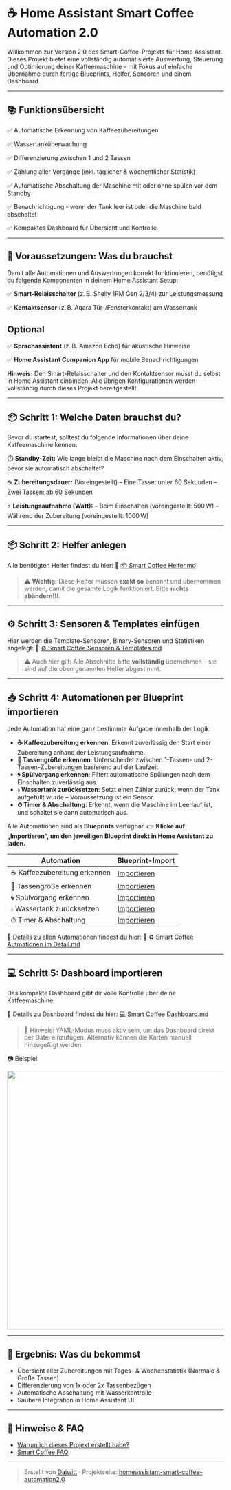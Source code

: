 # ☕ Home Assistant Smart Coffee Automation 2.0

Willkommen zur Version 2.0 des Smart-Coffee-Projekts für Home Assistant. Dieses Projekt bietet eine vollständig automatisierte Auswertung, Steuerung und Optimierung deiner Kaffeemaschine – mit Fokus auf einfache Übernahme durch fertige Blueprints, Helfer, Sensoren und einem Dashboard.

---

## 📚 Funktionsübersicht

 ✅ Automatische Erkennung von Kaffeezubereitungen  

 ✅ Wassertanküberwachung  
 
 ✅ Differenzierung zwischen 1 und 2 Tassen  
 
 ✅ Zählung aller Vorgänge (inkl. täglicher & wöchentlicher Statistik)  
 
 ✅ Automatische Abschaltung der Maschine mit oder ohne spülen vor dem Standby  

 ✅ Benachrichtigung - wenn der Tank leer ist oder die Maschine bald abschaltet  
 
 ✅ Kompaktes Dashboard für Übersicht und Kontrolle

---

## 🔧 **Voraussetzungen: Was du brauchst**

Damit alle Automationen und Auswertungen korrekt funktionieren, benötigst du folgende Komponenten in deinem Home Assistant Setup:

✅ **Smart-Relaisschalter** (z. B. Shelly 1PM Gen 2/3/4) zur Leistungsmessung

✅ **Kontaktsensor** (z. B. Aqara Tür-/Fensterkontakt) am Wassertank

## **Optional**

✅ **Sprachassistent** (z. B. Amazon Echo) für akustische Hinweise

✅ **Home Assistant Companion App** für mobile Benachrichtigungen

**Hinweis:** Den Smart-Relaisschalter und den Kontaktsensor musst du selbst in Home Assistant einbinden. Alle übrigen Konfigurationen werden vollständig durch dieses Projekt bereitgestellt.

---

## 📦 **Schritt 1: Welche Daten brauchst du?**

Bevor du startest, solltest du folgende Informationen über deine Kaffeemaschine kennen:

⏱️ **Standby-Zeit:** Wie lange bleibt die Maschine nach dem Einschalten aktiv, bevor sie automatisch abschaltet?

☕ **Zubereitungsdauer:** (Voreingestellt)
– Eine Tasse: unter 60 Sekunden 
– Zwei Tassen: ab 60 Sekunden

⚡ **Leistungsaufnahme (Watt):**
– Beim Einschalten (voreingestellt: 500 W)
– Während der Zubereitung (voreingestellt: 1000 W)

---

## 📦 Schritt 2: Helfer anlegen

Alle benötigten Helfer findest du hier:
📄 [📦 Smart Coffee Helfer.md](https://github.com/Dajwitt/homeassistant-smart-coffee-automation2.0/blob/main/%F0%9F%93%A6%20Smart%20Coffee%20Helfer.md)

> ⚠️ **Wichtig:** Diese Helfer müssen **exakt so** benannt und übernommen werden, damit die gesamte Logik funktioniert. Bitte **nichts abändern!!!**.

---

## ⚙ Schritt 3: Sensoren & Templates einfügen

Hier werden die Template-Sensoren, Binary-Sensoren und Statistiken angelegt:
📄 [⚙ Smart Coffee Sensoren & Templates.md](https://github.com/Dajwitt/homeassistant-smart-coffee-automation2.0/blob/main/%E2%9A%99%20Smart%20Coffee%20Sensoren%20%26%20Templates.md)

> ⚠️ Auch hier gilt: Alle Abschnitte bitte **vollständig** übernehmen – sie sind auf die oben genannten Helfer abgestimmt.

---

## 📥 Schritt 4: Automationen per Blueprint importieren

Jede Automation hat eine ganz bestimmte Aufgabe innerhalb der Logik:

* **☕ Kaffeezubereitung erkennen**: Erkennt zuverlässig den Start einer Zubereitung anhand der Leistungsaufnahme.
* **🍵 Tassengröße erkennen**: Unterscheidet zwischen 1-Tassen- und 2-Tassen-Zubereitungen basierend auf der Laufzeit.
* **🌀 Spülvorgang erkennen**: Filtert automatische Spülungen nach dem Einschalten zuverlässig aus.
* **💧 Wassertank zurücksetzen**: Setzt einen Zähler zurück, wenn der Tank aufgefüllt wurde – Voraussetzung ist ein Sensor.
* **⏱ Timer & Abschaltung**: Erkennt, wenn die Maschine im Leerlauf ist, und schaltet sie dann automatisch aus.

Alle Automationen sind als **Blueprints** verfügbar.
👉 **Klicke auf „Importieren“, um den jeweiligen Blueprint direkt in Home Assistant zu laden.**

| Automation                   | Blueprint-Import                                                                                                                                                                                                   |
| ---------------------------- | ------------------------------------------------------------------------------------------------------------------------------------------------------------------------------------------------------------------ |
| ☕ Kaffeezubereitung erkennen | [Importieren](https://my.home-assistant.io/redirect/blueprint_import/?blueprint_url=https%3A%2F%2Fgist.githubusercontent.com%2FDajwitt%2F742f2a1b079aafa4c80e378e42038555%2Fraw%2Fkaffeezubereitung_erkennen.yaml) |
| 🍵 Tassengröße erkennen      | [Importieren](https://my.home-assistant.io/redirect/blueprint_import/?blueprint_url=https%3A%2F%2Fgist.githubusercontent.com%2FDajwitt%2F9e9aa8203902c0265c80f30f64cc5911%2Fraw%2Ftassengroesse_bestimmen.yaml)    |
| 🌀 Spülvorgang erkennen      | [Importieren](https://my.home-assistant.io/redirect/blueprint_import/?blueprint_url=https%3A%2F%2Fgist.githubusercontent.com%2FDajwitt%2F7b47fb55c00832db02cb799baef7181f%2Fraw%2Fspuelvorgang_erkennen.yaml)      |
| 💧 Wassertank zurücksetzen   | [Importieren](https://my.home-assistant.io/redirect/blueprint_import/?blueprint_url=https%3A%2F%2Fgist.githubusercontent.com%2FDajwitt%2F70d522b2e358cca27c41e225abe3b458%2Fraw%2Fwassertank_ueberwachen.yaml)     |
| ⏱ Timer & Abschaltung        | [Importieren](https://my.home-assistant.io/redirect/blueprint_import/?blueprint_url=https%3A%2F%2Fgist.githubusercontent.com%2FDajwitt%2F5382905d489eb4275bd5b57c16ff1849%2Fraw%2Ftimer_und_abschaltung.yaml)      |

📑 Details zu allen Automationen findest du hier:
📄 [♻️ Smart Coffee Autmationen im Detail.md](https://github.com/Dajwitt/homeassistant-smart-coffee-automation2.0/blob/main/%E2%99%BB%EF%B8%8F%20Smart%20Coffee%20Autmationen%20im%20Detail.md)

---

## 💻 Schritt 5: Dashboard importieren

Das kompakte Dashboard gibt dir volle Kontrolle über deine Kaffeemaschine.

📑 Details zu Dashboard findest du hier: [💻 Smart Coffee Dashboard.md](https://github.com/Dajwitt/homeassistant-smart-coffee-automation2.0/blob/main/%F0%9F%92%BB%20Smart%20Coffee%20Dashboard.md)

> 📌 Hinweis: YAML-Modus muss aktiv sein, um das Dashboard direkt per Datei einzufügen. Alternativ können die Karten manuell hinzugefügt werden.

📷 Beispiel:

<img src="https://github.com/user-attachments/assets/7fc665fa-e27d-436f-8962-43ecba983ed7" width="600"/>

---

## 🧪 Ergebnis: Was du bekommst

* Übersicht aller Zubereitungen mit Tages- & Wochenstatistik (Normale & Große Tassen)
* Differenzierung von 1x oder 2x Tassenbezügen
* Automatische Abschaltung mit Wasserkontrolle
* Saubere Integration in Home Assistant UI

---

## 💬 Hinweise & FAQ

* [Warum ich dieses Projekt erstellt habe?](https://github.com/Dajwitt/homeassistant-smart-coffee-automation2.0/blob/main/%E2%9D%94%20Warum%20diese%20Projekt.md)
* [Smart Coffee FAQ](https://github.com/Dajwitt/homeassistant-smart-coffee-automation2.0/blob/main/%F0%9F%92%AC%20Smart%20Coffee%20FAQ.md)


---

> Erstellt von [Dajwitt](https://github.com/Dajwitt) · Projektseite: [homeassistant-smart-coffee-automation2.0](https://github.com/Dajwitt/homeassistant-smart-coffee-automation2.0)
